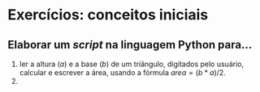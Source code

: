 # Exercícios: conceitos iniciais

## Elaborar um *script* na linguagem Python para...
1. ler a altura (*a*) e a base (*b*) de um triângulo, digitados pelo usuário, calcular e escrever a área, usando a fórmula $area=(b*a)/2$.  
2.  
